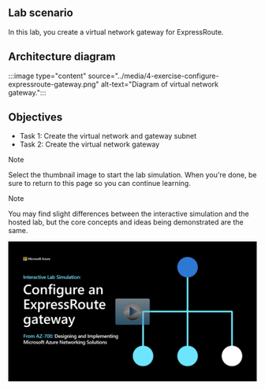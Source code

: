 ## Lab scenario

In this lab, you create a virtual network gateway for ExpressRoute. 

## Architecture diagram

:::image type="content" source="../media/4-exercise-configure-expressroute-gateway.png" alt-text="Diagram of virtual network gateway.":::


## Objectives

 -  Task 1: Create the virtual network and gateway subnet
 -  Task 2: Create the virtual network gateway


> [!NOTE]
> Select the thumbnail image to start the lab simulation. When you're done, be sure to return to this page so you can continue learning. 

> [!NOTE]
>You may find slight differences between the interactive simulation and the hosted lab, but the core concepts and ideas being demonstrated are the same.

[![Screenshot of the simulation page.](../media/simulation-expressroute-gateway-thumbnail.jpg)](https://mslabs.cloudguides.com/guides/AZ-700%20Lab%20Simulation%20-%20Configure%20an%20ExpressRoute%20gateway)

  
